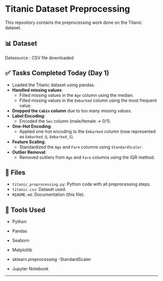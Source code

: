 # Titanic Dataset Preprocessing 
This repository contains the preprocessing work done on the Titanic dataset.
## 📊 Dataset
Datasource : CSV file downloaded

## ✅ Tasks Completed Today (Day 1)
- Loaded the Titanic dataset using pandas.
- **Handled missing values**:
  - Filled missing values in the `Age` column using the median.
  - Filled missing values in the `Embarked` column using the most frequent value.
- **Dropped the `Cabin` column** due to too many missing values.
- **Label Encoding**:
  - Encoded the `Sex` column (male/female → 0/1).
- **One-Hot Encoding**:
  - Applied one-hot encoding to the `Embarked` column (now represented as `Embarked_Q`, `Embarked_S`).
- **Feature Scaling**:
  - Standardized the `Age` and `Fare` columns using `StandardScaler`.
- **Outlier Removal**:
  - Removed outliers from `Age` and `Fare` columns using the IQR method.

## 📁 Files
- `titanic_preprocessing.py`: Python code with all preprocessing steps.
- `titanic.csv`: Dataset used.
- `README.md`: Documentation (this file).

## 🧠 Tools Used
- Python
- Pandas
- Seaborn 

- Matplotlib
- sklearn.preprocessing
 -StandardScaler
- Jupyter Notebook 

---

